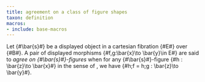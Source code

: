 ```yaml
---
title: agreement on a class of figure shapes
taxon: definition
macros:
- include: base-macros
---
```


Let {#\bar{s}#} be a displayed object in a cartesian fibration {#E#} over {#B#}.
A pair of displayed morphisms {#f,g:\bar{x}\to \bar{y}\in E#} are said to
*agree on {#\bar{s}#}-figures* when for any {#\bar{s}#}-figure
{#h : \bar{z}\to \bar{x}#} in the sense of [](frct-002K), we have {#h;f = h;g : \bar{z}\to \bar{y}#}.
